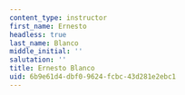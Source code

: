 ```yaml
---
content_type: instructor
first_name: Ernesto
headless: true
last_name: Blanco
middle_initial: ''
salutation: ''
title: Ernesto Blanco
uid: 6b9e61d4-dbf0-9624-fcbc-43d281e2ebc1
---
```

